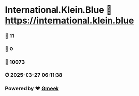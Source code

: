 # International.Klein.Blue :link: https://international.klein.blue 
### :page_facing_up: [11](https://international.klein.blue/tag.html) 
### :speech_balloon: 0 
### :hibiscus: 10073 
### :alarm_clock: 2025-03-27 06:11:38 
### Powered by :heart: [Gmeek](https://github.com/Meekdai/Gmeek)
